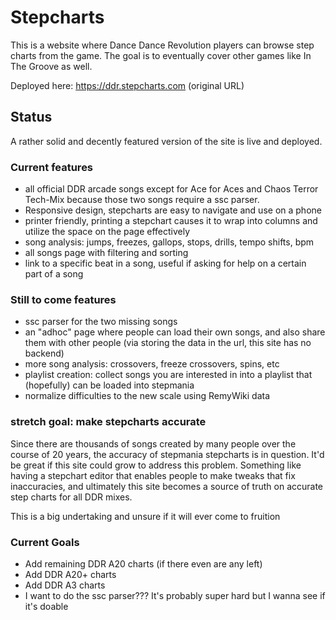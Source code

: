 # Stepcharts

This is a website where Dance Dance Revolution players can browse step charts from the game. The goal is to eventually cover other games like In The Groove as well.

Deployed here: https://ddr.stepcharts.com (original URL)

## Status

A rather solid and decently featured version of the site is live and deployed.

### Current features

* all official DDR arcade songs except for Ace for Aces and Chaos Terror Tech-Mix because those two songs require a ssc parser.
* Responsive design, stepcharts are easy to navigate and use on a phone
* printer friendly, printing a stepchart causes it to wrap into columns and utilize the space on the page effectively
* song analysis: jumps, freezes, gallops, stops, drills, tempo shifts, bpm
* all songs page with filtering and sorting
* link to a specific beat in a song, useful if asking for help on a certain part of a song

### Still to come features

* ssc parser for the two missing songs
* an "adhoc" page where people can load their own songs, and also share them with other people (via storing the data in the url, this site has no backend)
* more song analysis: crossovers, freeze crossovers, spins, etc
* playlist creation: collect songs you are interested in into a playlist that (hopefully) can be loaded into stepmania
* normalize difficulties to the new scale using RemyWiki data
  
### stretch goal: make stepcharts accurate

Since there are thousands of songs created by many people over the course of 20 years, the accuracy of stepmania stepcharts is in question. It'd be great if this site could grow to address this problem. Something like having a stepchart editor that enables people to make tweaks that fix inaccuracies, and ultimately this site becomes a source of truth on accurate step charts for all DDR mixes. 

This is a big undertaking and unsure if it will ever come to fruition

### Current Goals
* Add remaining DDR A20 charts (if there even are any left)
* Add DDR A20+ charts
* Add DDR A3 charts
* I want to do the ssc parser??? It's probably super hard but I wanna see if it's doable
